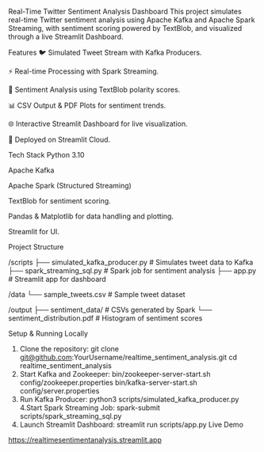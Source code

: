 Real-Time Twitter Sentiment Analysis Dashboard
This project simulates real-time Twitter sentiment analysis using Apache Kafka and Apache Spark Streaming, with sentiment scoring powered by TextBlob, and visualized through a live Streamlit Dashboard.

Features
🐦 Simulated Tweet Stream with Kafka Producers.

⚡ Real-time Processing with Spark Streaming.

🧠 Sentiment Analysis using TextBlob polarity scores.

📊 CSV Output & PDF Plots for sentiment trends.

🌐 Interactive Streamlit Dashboard for live visualization.

🚀 Deployed on Streamlit Cloud.

Tech Stack
Python 3.10

Apache Kafka

Apache Spark (Structured Streaming)

TextBlob for sentiment scoring.

Pandas & Matplotlib for data handling and plotting.

Streamlit for UI.

Project Structure

/scripts
  ├── simulated_kafka_producer.py    # Simulates tweet data to Kafka
  ├── spark_streaming_sql.py         # Spark job for sentiment analysis
  ├── app.py                         # Streamlit app for dashboard

/data
  └── sample_tweets.csv              # Sample tweet dataset

/output
  ├── sentiment_data/                # CSVs generated by Spark
  └── sentiment_distribution.pdf     # Histogram of sentiment scores

Setup & Running Locally
1. Clone the repository:
   git clone git@github.com:YourUsername/realtime_sentiment_analysis.git
   cd realtime_sentiment_analysis
2. Start Kafka and Zookeeper:
   bin/zookeeper-server-start.sh config/zookeeper.properties
   bin/kafka-server-start.sh config/server.properties
3. Run Kafka Producer:
   python3 scripts/simulated_kafka_producer.py
4.Start Spark Streaming Job:
   spark-submit scripts/spark_streaming_sql.py
5. Launch Streamlit Dashboard:
   streamlit run scripts/app.py
Live Demo

https://realtimesentimentanalysis.streamlit.app



   
